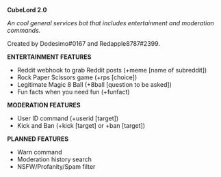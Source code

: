 **CubeLord 2.0**

*An cool general services bot that includes entertainment and moderation commands.*

Created by Dodesimo#0167 and Redapple8787#2399. 

**ENTERTAINMENT FEATURES**
- Reddit webhook to grab Reddit posts (+meme [name of subreddit])
- Rock Paper Scissors game (+rps [choice])
- Legitimate Magic 8 Ball (+8ball [question to be asked])
- Fun facts when you need fun (+funfact)

**MODERATION FEATURES**
- User ID command (+userid [target])
- Kick and Ban (+kick [target] or +ban [target])

**PLANNED FEATURES**
- Warn command
- Moderation history search
- NSFW/Profanity/Spam filter
